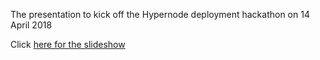 The presentation to kick off the Hypernode deployment hackathon on 14 April 2018

Click [here for the slideshow](https://nbviewer.jupyter.org/format/slides/github/Hypernode/hypernode-deployment-hackathon/blob/master/hypernode_deployment_hackathon/slides/presentation.ipynb)

